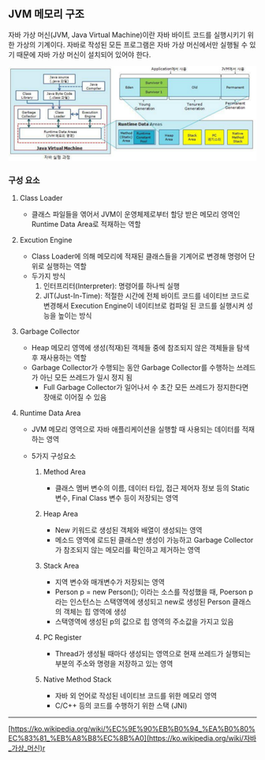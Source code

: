 ## JVM 메모리 구조

자바 가상 머신(JVM, Java Virtual Machine)이란 자바 바이트 코드를 실행시키기 위한 가상의 기계이다. 자바로 작성된 모든 프로그램은 자바 가상 머신에서만 실행될 수 있기 때문에 자바 가상 머신이 설치되어 있어야 한다.

![](../image/JAVA/JVM.PNG)

### 구성 요소

1. Class Loader

   - 클래스 파일들을 엮어서 JVM이 운영체제로부터 할당 받은 메모리 영역인 Runtime Data Area로 적재하는 역할

2. Excution Engine

   - Class Loader에 의해 메모리에 적재된 클래스들을 기계어로 변경해 명령어 단위로 실행하는 역할
   - 두가지 방식
     1. 인터프리터(Interpreter): 명령어를 하나씩 실행
     2. JIT(Just-In-Time): 적절한 시간에 전체 바이트 코드를 네이티브 코드로 변경해서 Execution Engine이 네이티브로 컴파일 된 코드를 실행시켜 성능을 높이는 방식

3. Garbage Collector

   - Heap 메모리 영역에 생성(적재)된 객체들 중에 참조되지 않은 객체들을 탐색 후 재사용하는 역할
   - Garbage Collector가 수행되는 동안 Garbage Collector를 수행하는 쓰레드가 아닌 모든 쓰레드가 일시 정지 됨
     - Full Garbage Collector가 일어나서 수 초간 모든 쓰레드가 정지한다면 장애로 이어질 수 있음

4. Runtime Data Area

   - JVM 메모리 영역으로 자바 애플리케이션을 실행할 때 사용되는 데이터를 적재하는 영역

   - 5가지 구성요소

     1. Method Area

        - 클래스 멤버 변수의 이름, 데이터 타입, 접근 제어자 정보 등의 Static 변수, Final Class 변수 등이 저장되는 영역

     2. Heap Area

        - New 키워드로 생성된 객체와 배열이 생성되는 영역
        - 메소드 영역에 로드된 클래스만 생성이 가능하고 Garbage Collector가 참조되지 않는 메모리를 확인하고 제거하는 영역

     3. Stack Area

        - 지역 변수와 매개변수가 저장되는 영역
        - Person p = new Person(); 이라는 소스를 작성했을 때, Poerson p라는 인스턴스는 스택영역에 생성되고 new로 생성된 Person 클래스의 객체는 힙 영역에 생성
        - 스택영역에 생성된 p의 값으로 힙 영역의 주소값을 가지고 있음

     4. PC Register

        - Thread가 생성될 때마다 생성되는 영역으로 현재 쓰레드가 실행되는 부분의 주소와 명령을 저장하고 있는 영역

     5. Native Method Stack

        - 자바 외 언어로 작성된 네이티브 코드를 위한 메모리 영역
        - C/C++ 등의 코드를 수행하기 위한 스택 (JNI)



***

[https://ko.wikipedia.org/wiki/%EC%9E%90%EB%B0%94_%EA%B0%80%EC%83%81_%EB%A8%B8%EC%8B%A0](https://ko.wikipedia.org/wiki/자바_가상_머신)r
